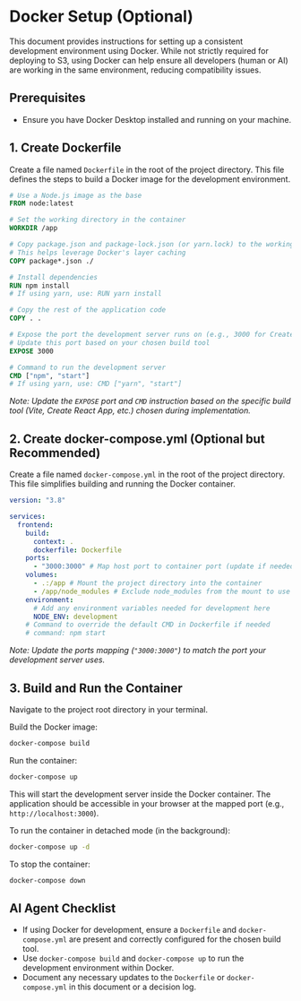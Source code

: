 # Docker Setup (Optional)

This document provides instructions for setting up a consistent development environment using Docker. While not strictly required for deploying to S3, using Docker can help ensure all developers (human or AI) are working in the same environment, reducing compatibility issues.

## Prerequisites

- Ensure you have Docker Desktop installed and running on your machine.

## 1. Create Dockerfile

Create a file named `Dockerfile` in the root of the project directory. This file defines the steps to build a Docker image for the development environment.

```dockerfile
# Use a Node.js image as the base
FROM node:latest

# Set the working directory in the container
WORKDIR /app

# Copy package.json and package-lock.json (or yarn.lock) to the working directory
# This helps leverage Docker's layer caching
COPY package*.json ./

# Install dependencies
RUN npm install
# If using yarn, use: RUN yarn install

# Copy the rest of the application code
COPY . .

# Expose the port the development server runs on (e.g., 3000 for Create React App, 5173 for Vite)
# Update this port based on your chosen build tool
EXPOSE 3000

# Command to run the development server
CMD ["npm", "start"]
# If using yarn, use: CMD ["yarn", "start"]
```

_Note: Update the `EXPOSE` port and `CMD` instruction based on the specific build tool (Vite, Create React App, etc.) chosen during implementation._

## 2. Create docker-compose.yml (Optional but Recommended)

Create a file named `docker-compose.yml` in the root of the project directory. This file simplifies building and running the Docker container.

```yaml
version: "3.8"

services:
  frontend:
    build:
      context: .
      dockerfile: Dockerfile
    ports:
      - "3000:3000" # Map host port to container port (update if needed)
    volumes:
      - .:/app # Mount the project directory into the container
      - /app/node_modules # Exclude node_modules from the mount to use the container's installed dependencies
    environment:
      # Add any environment variables needed for development here
      NODE_ENV: development
    # Command to override the default CMD in Dockerfile if needed
    # command: npm start
```

_Note: Update the ports mapping (`"3000:3000"`) to match the port your development server uses._

## 3. Build and Run the Container

Navigate to the project root directory in your terminal.

Build the Docker image:

```bash
docker-compose build
```

Run the container:

```bash
docker-compose up
```

This will start the development server inside the Docker container. The application should be accessible in your browser at the mapped port (e.g., `http://localhost:3000`).

To run the container in detached mode (in the background):

```bash
docker-compose up -d
```

To stop the container:

```bash
docker-compose down
```

## AI Agent Checklist

- If using Docker for development, ensure a `Dockerfile` and `docker-compose.yml` are present and correctly configured for the chosen build tool.
- Use `docker-compose build` and `docker-compose up` to run the development environment within Docker.
- Document any necessary updates to the `Dockerfile` or `docker-compose.yml` in this document or a decision log.
